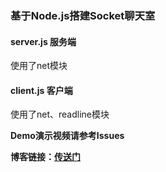 ### 基于Node.js搭建Socket聊天室

#### server.js 服务端
使用了net模块

#### client.js 客户端
使用了net、readline模块

**Demo演示视频请参考Issues**  

**博客链接：[传送门](http://itpoet.cn/2017/12/19/build-movie-website-based-on-nodejs-and-mongodb/)**

